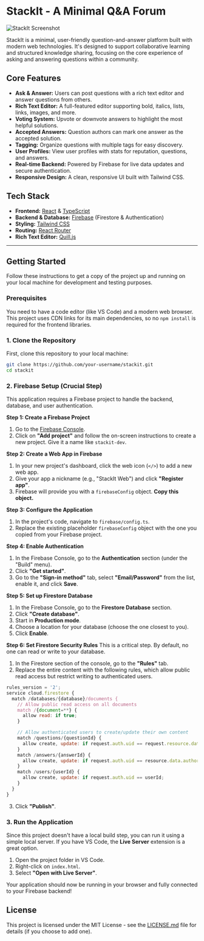 
# StackIt - A Minimal Q&A Forum

![StackIt Screenshot](https://i.imgur.com/example.png) <!-- It's a good idea to replace this with an actual screenshot of your app -->

StackIt is a minimal, user-friendly question-and-answer platform built with modern web technologies. It's designed to support collaborative learning and structured knowledge sharing, focusing on the core experience of asking and answering questions within a community.

## Core Features

- **Ask & Answer:** Users can post questions with a rich text editor and answer questions from others.
- **Rich Text Editor:** A full-featured editor supporting bold, italics, lists, links, images, and more.
- **Voting System:** Upvote or downvote answers to highlight the most helpful solutions.
- **Accepted Answers:** Question authors can mark one answer as the accepted solution.
- **Tagging:** Organize questions with multiple tags for easy discovery.
- **User Profiles:** View user profiles with stats for reputation, questions, and answers.
- **Real-time Backend:** Powered by Firebase for live data updates and secure authentication.
- **Responsive Design:** A clean, responsive UI built with Tailwind CSS.

## Tech Stack

- **Frontend:** [React](https://react.dev/) & [TypeScript](https://www.typescriptlang.org/)
- **Backend & Database:** [Firebase](https://firebase.google.com/) (Firestore & Authentication)
- **Styling:** [Tailwind CSS](https://tailwindcss.com/)
- **Routing:** [React Router](https://reactrouter.com/)
- **Rich Text Editor:** [Quill.js](https://quilljs.com/)

---

## Getting Started

Follow these instructions to get a copy of the project up and running on your local machine for development and testing purposes.

### Prerequisites

You need to have a code editor (like VS Code) and a modern web browser. This project uses CDN links for its main dependencies, so no `npm install` is required for the frontend libraries.

### 1. Clone the Repository

First, clone this repository to your local machine:

```bash
git clone https://github.com/your-username/stackit.git
cd stackit
```

### 2. Firebase Setup (Crucial Step)

This application requires a Firebase project to handle the backend, database, and user authentication.

**Step 1: Create a Firebase Project**
1. Go to the [Firebase Console](https://console.firebase.google.com/).
2. Click on **"Add project"** and follow the on-screen instructions to create a new project. Give it a name like `stackit-dev`.

**Step 2: Create a Web App in Firebase**
1. In your new project's dashboard, click the web icon (`</>`) to add a new web app.
2. Give your app a nickname (e.g., "StackIt Web") and click **"Register app"**.
3. Firebase will provide you with a `firebaseConfig` object. **Copy this object.**

**Step 3: Configure the Application**
1. In the project's code, navigate to `firebase/config.ts`.
2. Replace the existing placeholder `firebaseConfig` object with the one you copied from your Firebase project.

**Step 4: Enable Authentication**
1. In the Firebase Console, go to the **Authentication** section (under the "Build" menu).
2. Click **"Get started"**.
3. Go to the **"Sign-in method"** tab, select **"Email/Password"** from the list, enable it, and click **Save**.

**Step 5: Set up Firestore Database**
1. In the Firebase Console, go to the **Firestore Database** section.
2. Click **"Create database"**.
3. Start in **Production mode**.
4. Choose a location for your database (choose the one closest to you).
5. Click **Enable**.

**Step 6: Set Firestore Security Rules**
This is a critical step. By default, no one can read or write to your database.
1. In the Firestore section of the console, go to the **"Rules"** tab.
2. Replace the entire content with the following rules, which allow public read access but restrict writing to authenticated users.

```javascript
rules_version = '2';
service cloud.firestore {
  match /databases/{database}/documents {
    // Allow public read access on all documents
    match /{document=**} {
      allow read: if true;
    }

    // Allow authenticated users to create/update their own content
    match /questions/{questionId} {
      allow create, update: if request.auth.uid == request.resource.data.authorId;
    }
    match /answers/{answerId} {
      allow create, update: if request.auth.uid == resource.data.authorId;
    }
    match /users/{userId} {
      allow create, update: if request.auth.uid == userId;
    }
  }
}
```

3. Click **"Publish"**.

### 3. Run the Application

Since this project doesn't have a local build step, you can run it using a simple local server. If you have VS Code, the **Live Server** extension is a great option.

1.  Open the project folder in VS Code.
2.  Right-click on `index.html`.
3.  Select **"Open with Live Server"**.

Your application should now be running in your browser and fully connected to your Firebase backend!

## License

This project is licensed under the MIT License - see the [LICENSE.md](LICENSE.md) file for details (if you choose to add one).

